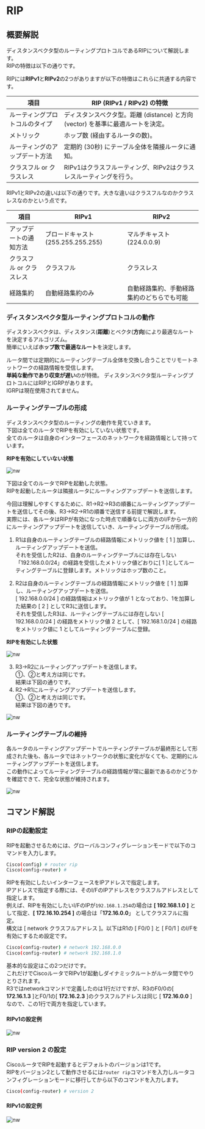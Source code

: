 # RIP

## 概要解説

ディスタンスベクタ型のルーティングプロトコルであるRIPについて解説します。  
RIPの特徴は以下の通りです。  

RIPには**RIPv1**と**RIPv2**の2つがありますが以下の特徴はこれらに共通する内容です。


| 項目 | RIP (RIPv1 / RIPv2) の特徴 |
|---|---|
| ルーティングプロトコルのタイプ | ディスタンスベクタ型。距離 (distance) と方向 (vector) を基準に最適ルートを決定。 |
| メトリック | ホップ数 (経由するルータの数)。 |
| ルーティングのアップデート方法 | 定期的 (30秒) にテーブル全体を隣接ルータに通知。 |
| クラスフル or クラスレス | RIPv1はクラスフルーティング、RIPv2はクラスレスルーティングを行う。 |

RIPv1とRIPv2の違いは以下の通りです。大きな違いはクラスフルなのかクラスレスなのかという点です。


| 項目 | RIPv1 | RIPv2 |
|---|---|---|
| アップデートの通知方法 | ブロードキャスト (255.255.255.255) | マルチキャスト (224.0.0.9) |
| クラスフル or クラスレス | クラスフル | クラスレス |
| 経路集約 | 自動経路集約のみ | 自動経路集約、手動経路集約のどちらでも可能 |



### ディスタンスベクタ型ルーティングプロトコルの動作
ディスタンスベクタは、ディスタンス(**距離**)とベクタ(**方向**)により最適なルートを決定するアルゴリズム。  
簡単にいえば**ホップ数で最適なルート**を決定します。  

ルータ間では定期的にルーティングテーブル全体を交換し合うことでリモートネットワークの経路情報を受信します。  
**単純な動作であり収束が遅い**のが特徴。
ディスタンスベクタ型ルーティングプロトコルにはRIPとIGRPがあります。  
IGRPは現在使用されてません。


### ルーティングテーブルの形成
ディスタンスベクタ型のルーティングの動作を見ていきます。  
下図は全てのルータでRIPを有効にしていない状態です。  
全てのルータは自身のインターフェースのネットワークを経路情報として持っています。

**RIPを有効にしていない状態**

![nw](./img/nw3.png)

下図は全てのルータでRIPを起動した状態。  
RIPを起動したルータは隣接ルータにルーティングアップデートを送信します。  

今回は理解しやすくするために、R1→R2→R3の順番にルーティングアップデートを送信してその後、R3→R2→R1の順番で送信する前提で解説します。  
実際には、各ルータはRIPが有効になった時点で順番なしに両方のI/Fから一方的にルーティングアップデートを送信していき、ルーティングテーブルが形成。

1. R1は自身のルーティングテーブルの経路情報にメトリック値を [ 1 ] 加算し、ルーティングアップデートを送信。  
それを受信したR2は、自身のルーティングテーブルには存在しない「192.168.0.0/24」の経路を受信したメトリック値どおりに[ 1 ]としてルーティングテーブルに登録します。メトリックはホップ数のこと。

2. R2は自身のルーティングテーブルの経路情報にメトリック値を [ 1 ] 加算し、ルーティングアップデートを送信。  
[ 192.168.0.0/24 ] の経路情報はメトリック値が 1 となっており、1を加算した結果の [ 2 ] としてR3に送信します。  
それを受信したR3は、ルーティングテーブルには存在しない [ 192.168.0.0/24 ] の経路をメトリック値 2 として、[ 192.168.1.0/24 ] の経路をメトリック値に 1 としてルーティングテーブルに登録。

**RIPを有効にした状態**

![nw](./img/nw4.png)

3. R3→R2にルーティングアップデートを送信します。  
①、②と考え方は同じです。  
結果は下図の通りです。
4. R2→R1にルーティングアップデートを送信します。  
①、②と考え方は同じです。  
結果は下図の通りです。

![nw](./img/nw5.png)

### ルーティングテーブルの維持

各ルータのルーティングアップデートでルーティングテーブルが最終形として形成された後も、各ルータではネットワークの状態に変化がなくても、定期的にルーティングアップデートを送信します。  
この動作によってルーティングテーブルの経路情報が常に最新であるのかどうかを確認できて、完全な状態が維持されます。

![nw](./img/nw6.png)

## コマンド解説

### RIPの起動設定


RIPを起動させるためには、グローバルコンフィグレーションモードで以下のコマンドを入力します。

```bash
Cisco(config) # router rip
Cisco(config-router) #
```

RIPを有効にしたいインターフェースをIPアドレスで指定します。  
IPアドレスで指定する際には、そのI/FのIPアドレスをクラスフルアドレスとして指定します。  
例えば、RIPを有効にしたいI/FのIPが`192.168.1.254`の場合は **[ 192.168.1.0 ]** として指定、**[ 172.16.10.254 ]** の場合は「**172.16.0.0**」 としてクラスフルに指定。  
構文は [ network クラスフルアドレス ]。以下はR1の [ F0/0 ] と [ F0/1 ] のI/Fを有効にするため設定です。

```bash
Cisco(config-router) # network 192.168.0.0
Cisco(config-router) # network 192.168.1.0
```

基本的な設定はこの2つだけです。  
これだけでCiscoルータでRIPv1が起動しダイナミックルートがルータ間でやりとりされます。  
R3ではnetworkコマンドで定義したのは1行だけですが、R3のF0/0の[ **172.16.1.3** ]とF0/1の[ **172.16.2.3** ]のクラスフルアドレスは同じ [ **172.16.0.0** ] なので、この1行で両方を指定しています。

#### RIPv1の設定例

![nw](./img/nw1.png)

### RIP version 2 の設定

CiscoルータでRIPを起動するとデフォルトのバージョンは1です。  
RIPをバージョン2として動作させるには`router rip`コマンドを入力しルータコンフィグレーションモードに移行してから以下のコマンドを入力します。


```bash
Cisco(config-router) # version 2
```

#### RIPv1の設定例

![nw](./img/nw2.png)


